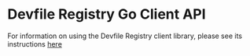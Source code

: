 # Devfile Registry Go Client API

For information on using the Devfile Registry client library, please see its instructions [here](https://github.com/devfile/registry-support/tree/master/registry-library)

